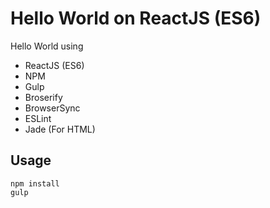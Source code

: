 # Hello World on ReactJS (ES6)

Hello World using

* ReactJS (ES6)
* NPM
* Gulp
* Broserify
* BrowserSync
* ESLint
* Jade (For HTML)

## Usage

```
npm install
gulp
```